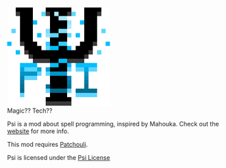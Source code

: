 ![](web/img/logo.png)  
Magic?? Tech??

Psi is a mod about spell programming, inspired by Mahouka. Check out the [website](https://psi.vazkii.net/index.php) for more info.

This mod requires [Patchouli](https://github.com/Vazkii/Patchouli).

Psi is licensed under the [Psi License](http://psi.vazkii.net/license.php)